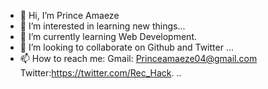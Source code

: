 - 👋 Hi, I’m Prince Amaeze
- 👀 I’m interested in learning new things...
- 🌱 I’m currently learning Web Development.
- 💞️ I’m looking to collaborate on Github and Twitter ...
- 📫 How to reach me:
Gmail: Princeamaeze04@gmail.com
Twitter:https://twitter.com/Rec_Hack.
..

<!---
PrinceEze04/PrinceEze04 is a ✨ special ✨ repository because its `README.md` (this file) appears on your GitHub profile.
You can click the Preview link to take a look at your changes.
--->
